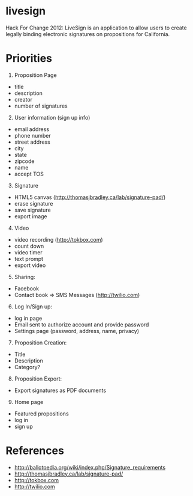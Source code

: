 livesign
========

Hack For Change 2012: LiveSign is an application to allow users to create legally binding electronic signatures on propositions for California.

Priorities
========

1) Proposition Page
- title
- description
- creator
- number of signatures

2) User information (sign up info)
- email address
- phone number
- street address
- city
- state
- zipcode
- name
- accept TOS

3) Signature
- HTML5 canvas (http://thomasjbradley.ca/lab/signature-pad/)
- erase signature
- save signature
- export image

4) Video
- video recording (http://tokbox.com)
- count down
- video timer
- text prompt
- export video

5) Sharing:
- Facebook
- Contact book => SMS Messages (http://twilio.com)

6) Log In/Sign up:
- log in page
- Email sent to authorize account and provide password
- Settings page (password, address, name, privacy)

7) Proposition Creation:
- Title
- Description
- Category?

8) Proposition Export:
- Export signatures as PDF documents

9) Home page
- Featured propositions
- log in
- sign up

References
=========

* http://ballotpedia.org/wiki/index.php/Signature_requirements
* http://thomasjbradley.ca/lab/signature-pad/
* http://tokbox.com
* http://twilio.com
